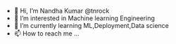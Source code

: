 - 👋 Hi, I’m Nandha Kumar @tnrock
- 👀 I’m interested in Machine learning Engineering
- 🌱 I’m currently learning ML,Deployment,Data science
- 📫 How to reach me ...

<!---
tnrock/tnrock is a ✨ special ✨ repository because its `README.md` (this file) appears on your GitHub profile.
You can click the Preview link to take a look at your changes.
--->
